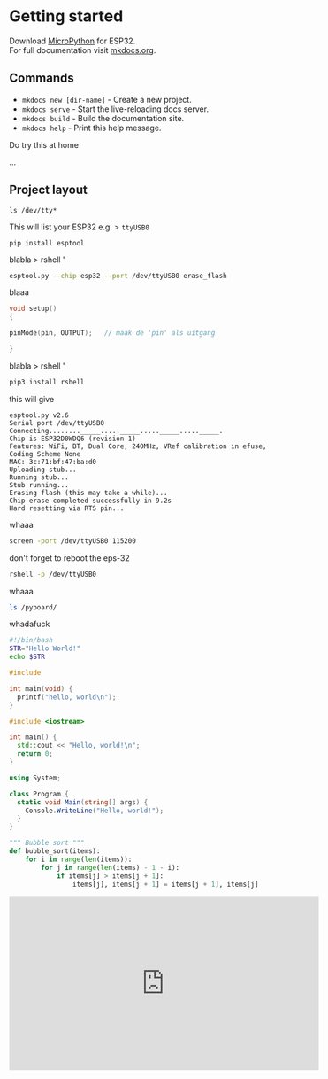 # Getting started

Download [MicroPython](https://micropython.org/download#esp32) for ESP32.  
For full documentation visit [mkdocs.org](https://mkdocs.org).

## Commands

* `mkdocs new [dir-name]` - Create a new project.
* `mkdocs serve` - Start the live-reloading docs server.
* `mkdocs build` - Build the documentation site.
* `mkdocs help` - Print this help message.

<div class="admonition warning">
<p class="admonition-title">Do try this at home</p>
<p>...</p>
</div>

    
## Project layout

    ls /dev/tty*

This will list your ESP32 e.g. > `ttyUSB0`
 
    pip install esptool
    
blabla > rshell '
``` Bash
esptool.py --chip esp32 --port /dev/ttyUSB0 erase_flash
```

blaaa
``` C++
void setup()
{

pinMode(pin, OUTPUT);	// maak de 'pin' als uitgang

}
```

blabla > rshell '
``` Bash
pip3 install rshell
```

this will give

    esptool.py v2.6
    Serial port /dev/ttyUSB0
    Connecting........_____....._____....._____....._____.
    Chip is ESP32D0WDQ6 (revision 1)
    Features: WiFi, BT, Dual Core, 240MHz, VRef calibration in efuse, Coding Scheme None
    MAC: 3c:71:bf:47:ba:d0
    Uploading stub...
    Running stub...
    Stub running...
    Erasing flash (this may take a while)...
    Chip erase completed successfully in 9.2s
    Hard resetting via RTS pin...

whaaa

``` Bash
screen -port /dev/ttyUSB0 115200
```

don't forget to reboot the eps-32

``` Bash
rshell -p /dev/ttyUSB0
```


whaaa

``` Bash
ls /pyboard/
```

whadafuck

```Bash tab=
#!/bin/bash
STR="Hello World!"
echo $STR
```

```C tab=
#include 

int main(void) {
  printf("hello, world\n");
}
```

```C++ tab=
#include <iostream>

int main() {
  std::cout << "Hello, world!\n";
  return 0;
}
```

```C# tab=
using System;

class Program {
  static void Main(string[] args) {
    Console.WriteLine("Hello, world!");
  }
}
```

``` python tab=
""" Bubble sort """
def bubble_sort(items):
    for i in range(len(items)):
        for j in range(len(items) - 1 - i):
            if items[j] > items[j + 1]:
                items[j], items[j + 1] = items[j + 1], items[j]
```



<iframe width="560" height="315" src="https://www.youtube.com/embed/5W3WvXAmDJc" frameborder="0" allow="accelerometer; autoplay; encrypted-media; gyroscope; picture-in-picture" allowfullscreen></iframe>
